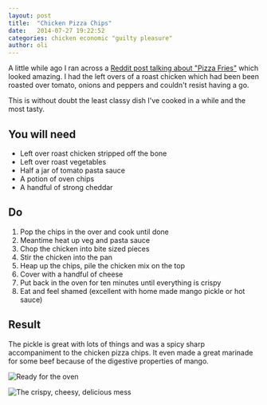 ```yaml
---
layout: post
title:  "Chicken Pizza Chips"
date:   2014-07-27 19:22:52
categories: chicken economic "guilty pleasure"
author: oli
---
```


A little while ago I ran across a [Reddit post talking about "Pizza Fries"](http://www.reddit.com/r/food/comments/266472/has_anyone_tried_pizza_fries/) which looked amazing.  I had the left overs of a roast chicken which had been been roasted over tomato, onions and peppers and couldn't resist having a go.

This is without doubt the least classy dish I've cooked in a while and the most tasty.


## You will need

* Left over roast chicken stripped off the bone
* Left over roast vegetables
* Half a jar of tomato pasta sauce
* A potion of oven chips
* A handful of strong cheddar



## Do

1. Pop the chips in the over and cook until done
2. Meantime heat up veg and pasta sauce
3. Chop the chicken into bite sized pieces
4. Stir the chicken into the pan
5. Heap up the chips, pile the chicken mix on the top
6. Cover with a handful of cheese
7. Put back in the oven for ten minutes until everything is crispy 
8. Eat and feel shamed (excellent with home made mango pickle or hot sauce)


## Result

The pickle is great with lots of things and was a spicy sharp accompaniment to the chicken pizza chips.  It even made a great marinade for some beef because of the digestive properties of mango.

![Ready for the oven](https://lh4.googleusercontent.com/-Ta_-4en_hQ4/U9Ki2bVcDpI/AAAAAAAAE94/M7FYNHrxni8/w497-h663-no/IMG_20140725_193139.jpg "Ready for the oven")

![The crispy, cheesy, delicious mess](https://lh6.googleusercontent.com/F2X0UHbZ8NxUuTfx928gJEFly8fIf3z1Zvu2CNqmk7E=w497-h663-no "The crispy, cheesy, delicious mess")